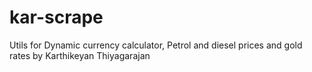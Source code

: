 # kar-scrape
Utils for Dynamic currency calculator, Petrol and diesel prices and  gold rates by Karthikeyan Thiyagarajan
